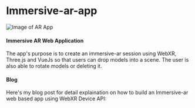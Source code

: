 # Immersive-ar-app

![Image of AR App](https://user-images.githubusercontent.com/73354864/121573190-57af1b80-c9fb-11eb-83cf-840da31904da.png)

#### Immersive AR Web Application

The app's purpose is to create an immersive-ar session using WebXR, Three.js and VueJs so that users can drop models into a scene. The user is also able to rotate models or deleting it.

#### Blog
Here's my blog post for detail explaination on how to build an Immersive-ar web based app using WebXR Device API:


